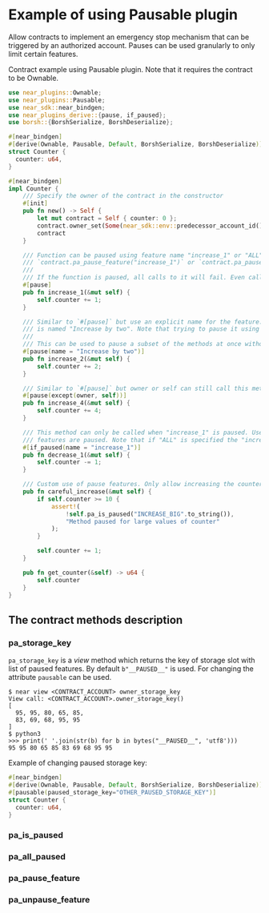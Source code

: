 # Example of using Pausable plugin
Allow contracts to implement an emergency stop mechanism that can be triggered by an authorized account. Pauses can be used granularly to only limit certain features.

Contract example using Pausable plugin. Note that it requires the contract to be Ownable.

```rust
use near_plugins::Ownable;
use near_plugins::Pausable;
use near_sdk::near_bindgen;
use near_plugins_derive::{pause, if_paused};
use borsh::{BorshSerialize, BorshDeserialize};

#[near_bindgen]
#[derive(Ownable, Pausable, Default, BorshSerialize, BorshDeserialize)]
struct Counter {
  counter: u64,
}

#[near_bindgen]
impl Counter {
    /// Specify the owner of the contract in the constructor
    #[init]
    pub fn new() -> Self {
        let mut contract = Self { counter: 0 };
        contract.owner_set(Some(near_sdk::env::predecessor_account_id()));
        contract
    }

    /// Function can be paused using feature name "increase_1" or "ALL" like:
    /// `contract.pa_pause_feature("increase_1")` or `contract.pa_pause_feature("ALL")`
    ///
    /// If the function is paused, all calls to it will fail. Even calls started from owner or self.
    #[pause]
    pub fn increase_1(&mut self) {
        self.counter += 1;
    }

    /// Similar to `#[pause]` but use an explicit name for the feature. In this case the feature to be paused
    /// is named "Increase by two". Note that trying to pause it using "increase_2" will not have any effect.
    ///
    /// This can be used to pause a subset of the methods at once without requiring to use "ALL".
    #[pause(name = "Increase by two")]
    pub fn increase_2(&mut self) {
        self.counter += 2;
    }

    /// Similar to `#[pause]` but owner or self can still call this method. Any subset of {self, owner} can be specified.
    #[pause(except(owner, self))]
    pub fn increase_4(&mut self) {
        self.counter += 4;
    }

    /// This method can only be called when "increase_1" is paused. Use this macro to create escape hatches when some
    /// features are paused. Note that if "ALL" is specified the "increase_1" is considered to be paused.
    #[if_paused(name = "increase_1")]
    pub fn decrease_1(&mut self) {
        self.counter -= 1;
    }

    /// Custom use of pause features. Only allow increasing the counter using `careful_increase` if it is below 10.
    pub fn careful_increase(&mut self) {
        if self.counter >= 10 {
            assert!(
                !self.pa_is_paused("INCREASE_BIG".to_string()),
                "Method paused for large values of counter"
            );
        }

        self.counter += 1;
    }

    pub fn get_counter(&self) -> u64 {
        self.counter
    }
}
```

## The contract methods description
### pa_storage_key
`pa_storage_key` is a _view_ method which returns the key of storage slot with list of paused features.
By default `b"__PAUSED__"` is used. For changing the attribute `pausable` can be used.

```shell
$ near view <CONTRACT_ACCOUNT> owner_storage_key
View call: <CONTRACT_ACCOUNT>.owner_storage_key()
[
  95, 95, 80, 65, 85,
  83, 69, 68, 95, 95
]
$ python3
>>> print(' '.join(str(b) for b in bytes("__PAUSED__", 'utf8')))
95 95 80 65 85 83 69 68 95 95
```

Example of changing paused storage key:
```rust
#[near_bindgen]
#[derive(Ownable, Pausable, Default, BorshSerialize, BorshDeserialize)]
#[pausable(paused_storage_key="OTHER_PAUSED_STORAGE_KEY")]
struct Counter {
  counter: u64,
}
```

### pa_is_paused


### pa_all_paused

### pa_pause_feature

### pa_unpause_feature